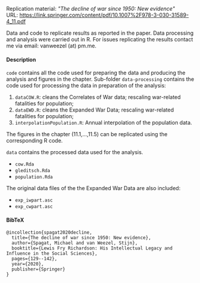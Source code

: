 Replication material: *"The decline of war since 1950: New evidence"*     
URL: https://link.springer.com/content/pdf/10.1007%2F978-3-030-31589-4_11.pdf

Data and code to replicate results as reported in the paper. 
Data processing and analysis were carried out in R.
For issues replicating the results contact me via email: vanweezel (at) pm.me.

#### Description
`code` contains all the code used for preparing the data and producing the analysis and figures in the chapter. 
Sub-folder `data-processing` contains the code used for processing the data in preparation of the analysis:
1. `dataCOW.R`: cleans the Correlates of War data; rescaling war-related fatalities for population;
2. `dataEWD.R`: cleans the Expanded War Data; rescaling war-related fatalities for population;
3. `interpolationPopulation.R`: Annual interpolation of the population data.

The figures in the chapter (11.1,...,11.5) can be replicated using the corresponding R code. 

`data` contains the processed data used for the analysis.
* `cow.Rda`
* `gleditsch.Rda`
* `population.Rda`  

The original data files of the the Expanded War Data are also included: 

* `exp_iwpart.asc`
* `exp_cwpart.asc`


#### BibTeX
```
@incollection{spagat2020decline,
  title={The decline of war since 1950: New evidence},
  author={Spagat, Michael and van Weezel, Stijn},
  booktitle={Lewis Fry Richardson: His Intellectual Legacy and Influence in the Social Sciences},
  pages={129--142},
  year={2020},
  publisher={Springer}
}
```
